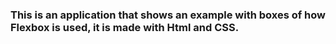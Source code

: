 ### This is an application that shows an example with boxes of how Flexbox is used, it is made with Html and CSS.
